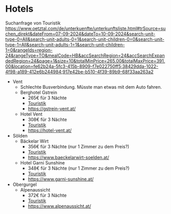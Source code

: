 # Hotels

Suchanfrage von Touristik
https://www.oetztal.com/de/unterkuenfte/unterkunftsliste.html#trSource=suchen_direkt&dateFrom=07-09-2024&dateTo=10-09-2024&search-unit-type-0=All&search-unit-adults-0=1&search-unit-children-0=0&search-unit-type-1=All&search-unit-adults-1=1&search-unit-children-1=0&rangeIds=region-24&rangeType=TO&mealCode=HB&accSearchRegion=24&accSearchExpandedRegion=24&page=1&size=10&totalMinPrice=265.00&totalMaxPrice=391.00&location=fe62b24a-5fc3-415b-8909-f7e022750ff5;38429dda-1022-4f98-a189-412e6b244984;917e42be-b510-4f39-89b9-68f33aa263a2

* Vent
    * Schlechte Busverbindung. Müsste man etwas mit dem Auto fahren.
	* Berghotel Gstrein 
        * 265€ für 3 Nächte
		* [Touristik](https://www.oetztal.com/de/unterkuenfte/hotels/berghotel-gstrein.ad-1461.html?dateFrom=07-09-2024&dateTo=10-09-2024&search-unit-type-0=All&search-unit-adults-0=1&search-unit-children-0=0&search-unit-type-1=All&search-unit-adults-1=1&search-unit-children-1=0#trSource=suchen_direkt&dateFrom=07-09-2024&dateTo=10-09-2024&search-unit-type-0=All&search-unit-adults-0=1&search-unit-children-0=0&search-unit-type-1=All&search-unit-adults-1=1&search-unit-children-1=0&rangeIds=region-24&rangeType=TO&mealCode=HB&accSearchRegion=24&accSearchExpandedRegion=24&page=1&size=10&totalMinPrice=265.00&totalMaxPrice=391.00&location=fe62b24a-5fc3-415b-8909-f7e022750ff5;38429dda-1022-4f98-a189-412e6b244984;917e42be-b510-4f39-89b9-68f33aa263a2&requestId=8c1f2eae-49e0-4a82-9655-c9d103688798)
		* https://gstrein-vent.at/
	* Hotel Vent 
        * 308€ für 3 Nächte
		* [Touristik](https://www.oetztal.com/de/unterkuenfte/hotels/hotel-vent.ad-1446.html?dateFrom=07-09-2024&dateTo=10-09-2024&search-unit-type-0=All&search-unit-adults-0=1&search-unit-children-0=0&search-unit-type-1=All&search-unit-adults-1=1&search-unit-children-1=0#trSource=suchen_direkt&dateFrom=07-09-2024&dateTo=10-09-2024&search-unit-type-0=All&search-unit-adults-0=1&search-unit-children-0=0&search-unit-type-1=All&search-unit-adults-1=1&search-unit-children-1=0&rangeIds=region-24&rangeType=TO&mealCode=HB&accSearchRegion=24&accSearchExpandedRegion=24&page=1&size=10&totalMinPrice=265.00&totalMaxPrice=391.00&location=fe62b24a-5fc3-415b-8909-f7e022750ff5;38429dda-1022-4f98-a189-412e6b244984;917e42be-b510-4f39-89b9-68f33aa263a2&requestId=8c1f2eae-49e0-4a82-9655-c9d103688798)
		* https://hotel-vent.at/
* Sölden
	* Bäckelar Wirt 
        * 356€ für 3 Nächte (nur 1 Zimmer zu dem Preis?)
		* [Touristik](https://www.oetztal.com/de/unterkuenfte/hotels/baeckelar-wirt.ad-1171.html?dateFrom=07-09-2024&dateTo=10-09-2024&search-unit-type-0=All&search-unit-adults-0=1&search-unit-children-0=0&search-unit-type-1=All&search-unit-adults-1=1&search-unit-children-1=0#trSource=suchen_direkt&dateFrom=07-09-2024&dateTo=10-09-2024&search-unit-type-0=All&search-unit-adults-0=1&search-unit-children-0=0&search-unit-type-1=All&search-unit-adults-1=1&search-unit-children-1=0&rangeIds=region-24&rangeType=TO&mealCode=HB&accSearchRegion=24&accSearchExpandedRegion=24&page=1&size=10&totalMinPrice=265.00&totalMaxPrice=391.00&location=fe62b24a-5fc3-415b-8909-f7e022750ff5;38429dda-1022-4f98-a189-412e6b244984;917e42be-b510-4f39-89b9-68f33aa263a2&requestId=8c1f2eae-49e0-4a82-9655-c9d103688798)
        * https://www.baeckelarwirt-soelden.at/
	* Hotel Garni Sunshine 
        * 348€ für 3 Nächte (nur 1 Zimmer zu dem Preis?)
		* [Touristik](https://www.oetztal.com/de/unterkuenfte/hotels/hotel-garni-sunshine.ad-1159.html?dateFrom=07-09-2024&dateTo=10-09-2024&search-unit-type-0=All&search-unit-adults-0=1&search-unit-children-0=0&search-unit-type-1=All&search-unit-adults-1=1&search-unit-children-1=0#trSource=suchen_direkt&dateFrom=07-09-2024&dateTo=10-09-2024&search-unit-type-0=All&search-unit-adults-0=1&search-unit-children-0=0&search-unit-type-1=All&search-unit-adults-1=1&search-unit-children-1=0&rangeIds=region-24&rangeType=TO&mealCode=HB&accSearchRegion=24&accSearchExpandedRegion=24&page=1&size=10&totalMinPrice=265.00&totalMaxPrice=391.00&location=fe62b24a-5fc3-415b-8909-f7e022750ff5;38429dda-1022-4f98-a189-412e6b244984;917e42be-b510-4f39-89b9-68f33aa263a2&requestId=8c1f2eae-49e0-4a82-9655-c9d103688798)
        * https://www.garni-sunshine.at/
* Obergurgel
	* Alpenaussicht 
        * 372€ für 3 Nächte
		* [Touristik](https://www.oetztal.com/de/unterkuenfte/hotels/hotel-alpenaussicht.ad-559.html?dateFrom=07-09-2024&dateTo=10-09-2024&search-unit-type-0=All&search-unit-adults-0=1&search-unit-children-0=0&search-unit-type-1=All&search-unit-adults-1=1&search-unit-children-1=0#trSource=suchen_direkt&dateFrom=07-09-2024&dateTo=10-09-2024&search-unit-type-0=All&search-unit-adults-0=1&search-unit-children-0=0&search-unit-type-1=All&search-unit-adults-1=1&search-unit-children-1=0&rangeIds=region-24&rangeType=TO&mealCode=HB&accSearchRegion=24&accSearchExpandedRegion=24&page=1&size=10&totalMinPrice=265.00&totalMaxPrice=391.00&location=fe62b24a-5fc3-415b-8909-f7e022750ff5;38429dda-1022-4f98-a189-412e6b244984;917e42be-b510-4f39-89b9-68f33aa263a2&requestId=8c1f2eae-49e0-4a82-9655-c9d103688798)
		* https://www.alpenaussicht.at/